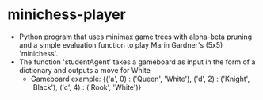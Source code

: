 # minichess-player

* Python program that uses minimax game trees with alpha-beta pruning and a simple evaluation function to play Marin Gardner's (5x5) 'minichess'. 
* The function 'studentAgent' takes a gameboard as input in the form of a dictionary and outputs a move for White
  * Gameboard example: {('a', 0) : ('Queen', 'White'), ('d', 2) : ('Knight', 'Black'), ('c', 4) : ('Rook', 'White')}
